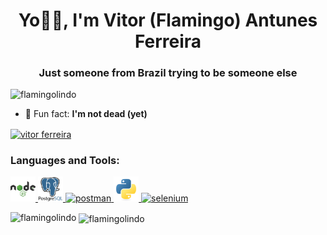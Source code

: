 <h1 align="center">Yo👋🥸, I'm Vitor (Flamingo) Antunes Ferreira</h1>
<h3 align="center">Just someone from Brazil trying to be someone else</h3>

<p align="left"> <img src="https://komarev.com/ghpvc/?username=flamingolindo&label=Profile%20views&color=blueviolet&style=for-the-badge" alt="flamingolindo" /> </p>

- 🤠 Fun fact: **I'm not dead (yet)**

<p align="left">
<a href="https://linkedin.com/in/vitor ferreira" target="blank"><img align="center" src="https://raw.githubusercontent.com/rahuldkjain/github-profile-readme-generator/master/src/images/icons/Social/linked-in-alt.svg" alt="vitor ferreira" height="30" width="40" /></a>
</p>

<h3 align="left">Languages and Tools:</h3>
<p align="left"> <a href="https://nodejs.org" target="_blank" rel="noreferrer"> <img src="https://raw.githubusercontent.com/devicons/devicon/master/icons/nodejs/nodejs-original-wordmark.svg" alt="nodejs" width="40" height="40"/> </a> <a href="https://www.postgresql.org" target="_blank" rel="noreferrer"> <img src="https://raw.githubusercontent.com/devicons/devicon/master/icons/postgresql/postgresql-original-wordmark.svg" alt="postgresql" width="40" height="40"/> </a> <a href="https://postman.com" target="_blank" rel="noreferrer"> <img src="https://www.vectorlogo.zone/logos/getpostman/getpostman-icon.svg" alt="postman" width="40" height="40"/> </a> <a href="https://www.python.org" target="_blank" rel="noreferrer"> <img src="https://raw.githubusercontent.com/devicons/devicon/master/icons/python/python-original.svg" alt="python" width="40" height="40"/> </a> <a href="https://www.selenium.dev" target="_blank" rel="noreferrer"> <img src="https://raw.githubusercontent.com/detain/svg-logos/780f25886640cef088af994181646db2f6b1a3f8/svg/selenium-logo.svg" alt="selenium" width="40" height="40"/> </a> </p>

<p><img align="left" src="https://github-readme-stats.vercel.app/api/top-langs?username=flamingolindo&hide_progress=true&locale=en&layout=compact&theme=neon" alt="flamingolindo" /></p>

<p>&nbsp;<img align="center" src="https://github-readme-stats.vercel.app/api?username=flamingolindo&show_icons=true&theme=neon&locale=en" alt="flamingolindo" /></p>
